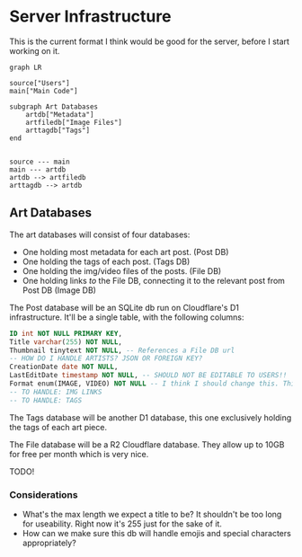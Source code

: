 # Server Infrastructure

This is the current format I think would be good for the server, before I start working on it.

```mermaid
graph LR

source["Users"]
main["Main Code"]

subgraph Art Databases
    artdb["Metadata"]
    artfiledb["Image Files"]
    arttagdb["Tags"]
end


source --- main
main --- artdb
artdb --> artfiledb
arttagdb --> artdb
```

## Art Databases

The art databases will consist of four databases:

- One holding most metadata for each art post. (Post DB)
- One holding the tags of each post. (Tags DB)
- One holding the img/video files of the posts. (File DB)
- One holding links *to* the File DB, connecting it to the relevant post from Post DB (Image DB)

The Post database will be an SQLite db run on Cloudflare's D1 infrastructure. It'll be a single table, with the following columns:

```sql
ID int NOT NULL PRIMARY KEY,
Title varchar(255) NOT NULL,
Thumbnail tinytext NOT NULL, -- References a File DB url
-- HOW DO I HANDLE ARTISTS? JSON OR FOREIGN KEY?
CreationDate date NOT NULL,
LastEditDate timestamp NOT NULL, -- SHOULD NOT BE EDITABLE TO USERS!!
Format enum(IMAGE, VIDEO) NOT NULL -- I think I should change this. This does not play well with everything else. Maybe just set the format based on the contents of the urls? Whether they're .png or .mov or anything?
-- TO HANDLE: IMG LINKS
-- TO HANDLE: TAGS

```

The Tags database will be another D1 database, this one exclusively holding the tags of each art piece.

The File database will be a R2 Cloudflare database. They allow up to 10GB for free per month which is very nice.

TODO!

### Considerations

- What's the max length we expect a title to be? It shouldn't be too long for useability. Right now it's 255 just for the sake of it.
- How can we make sure this db will handle emojis and special characters appropriately?
